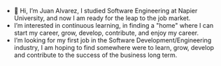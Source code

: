 - 👋 Hi, I’m Juan Alvarez, I studied Software Engineering at Napier University, and now I am ready for the leap to the job market.
- I’m interested in continuous learning, in finding a "home" where I can start my career, grow, develop, contribute, and enjoy my career. 
- I’m looking for my first job in the Software Development/Engineering industry, I am hoping to find somewhere were to learn, grow, develop and contribute to the success of the business long term.


<!---
Juanalvarez-Napier/Juanalvarez-Napier is a ✨ special ✨ repository because its `README.md` (this file) appears on your GitHub profile.
You can click the Preview link to take a look at your changes.
--->
